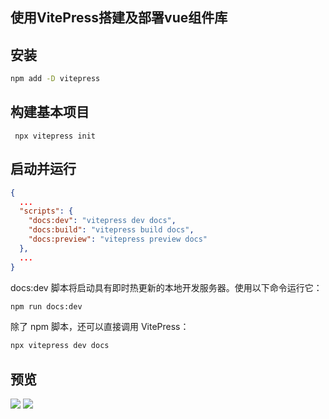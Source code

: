 ## 使用VitePress搭建及部署vue组件库


## 安装
```bash
npm add -D vitepress
```

## 构建基本项目
```bahs
 npx vitepress init
```

## 启动并运行
```json
{
  ...
  "scripts": {
    "docs:dev": "vitepress dev docs",
    "docs:build": "vitepress build docs",
    "docs:preview": "vitepress preview docs"
  },
  ...
}
```
docs:dev 脚本将启动具有即时热更新的本地开发服务器。使用以下命令运行它：
```bash
npm run docs:dev
```
除了 npm 脚本，还可以直接调用 VitePress：
```bash
npx vitepress dev docs
```

## 预览

<img src="https://pic1.imgdb.cn/item/67bd2504d0e0a243d4043c65.png" />
<img src="https://pic1.imgdb.cn/item/67bd2503d0e0a243d4043c64.png" />
